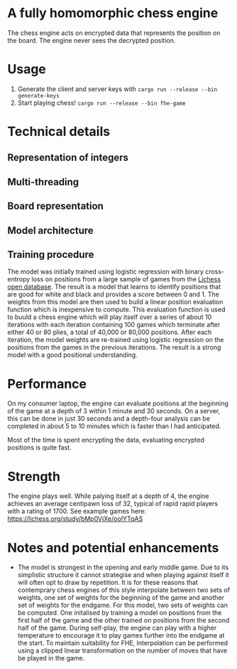 # A fully homomorphic chess engine
The chess engine acts on encrypted data that represents the position on the board. The engine never sees the decrypted position.
# Usage
1. Generate the client and server keys with `cargo run --release --bin generate-keys`
2. Start playing chess! `cargo run --release --bin fhe-game`

# Technical details
## Representation of integers
## Multi-threading
## Board representation
## Model architecture
## Training procedure
The model was initially trained using logistic regression with binary cross-entropy loss on positions from a large sample of games from the [Lichess open database](https://database.lichess.org/). The result is a model that learns to identify positions that are good for white and black and provides a score between 0 and 1. The weights from this model are then used to build a linear position evaluation function which is inexpensive to compute. This evaluation function is used to buuld a chess engine which will play itself over a series of about 10 iterations with each iteration containing 100 games which terminate after either 40 or 80 plies, a total of 40,000 or 80,000 positions. After each iteration, the model weights are re-trained using logistic regression on the positions from the games in the previous iterations. The result is a strong model with a good positional understanding.

# Performance
On my consumer laptop, the engine can evaluate positions at the beginning of the game at a depth of 3 within 1 minute and 30 seconds. On a server, this can be done in just 30 seconds and a depth-four analysis can be completed in about 5 to 10 minutes which is faster than I had anticipated.

Most of the time is spent encrypting the data, evaluating encrypted positions is quite fast.

# Strength
The engine plays well. While palying itself at a depth of 4, the engine achieves an average centipawn loss of 32, typical of rapid rapid players with a rating of 1700. See example games here: https://lichess.org/study/bMp0VjXe/ooIYTqAS

# Notes and potential enhancements
* The model is strongest in the opening and early middle game. Due to its simplistic structure it cannot strategise and when playing against itself it will often opt to draw by repetition. It is for these reasons that contemprary chess engines of this style interpolate between two sets of weights, one set of weights for the beginning of the game and another set of weights for the endgame. For this model, two sets of weights can be computed. One initalised by training a model on positions from the first half of the game and the other trained on positions from the second half of the game. During self-play, the engine can play with a higher temperature to encourage it to play games further into the endgame at the start. To maintain suitability for FHE, Interpolation can be performed using a clipped linear transformation on the number of moves that have be played in the game.

